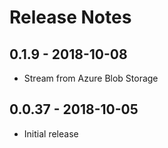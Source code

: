 # Release Notes

## 0.1.9 - 2018-10-08

* Stream from Azure Blob Storage

## 0.0.37 - 2018-10-05

* Initial release